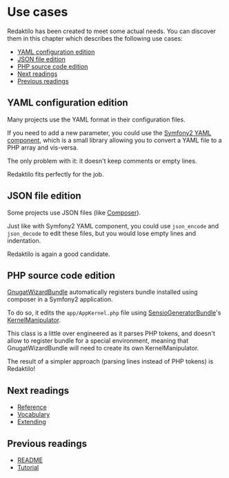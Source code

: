 # Use cases

Redaktilo has been created to meet some actual needs. You can discover them in
this chapter which describes the following use cases:

* [YAML configuration edition](#yaml-configuration-edition)
* [JSON file edition](#json-file-edition)
* [PHP source code edition](#php-source-code-edition)
* [Next readings](#next-readings)
* [Previous readings](#previous-readings)

## YAML configuration edition

Many projects use the YAML format in their configuration files.

If you need to add a new parameter, you could use the
[Symfony2 YAML component](http://symfony.com/doc/current/components/yaml/index.html),
which is a small library allowing you to convert a YAML file to a PHP array and
vis-versa.

The only problem with it: it doesn't keep comments or empty lines.

Redaktilo fits perfectly for the job.

## JSON file edition

Some projects use JSON files (like [Composer](https://getcomposer.org/)).

Just like with Symfony2 YAML component, you could use `json_encode` and
`json_decode` to edit these files, but you would lose empty lines and
indentation.

Redaktilo is again a good candidate.

## PHP source code edition

[GnugatWizardBundle](https://github.com/gnugat/GnugatWizardBundle) automatically
registers bundle installed using composer in a Symfony2 application.

To do so, it edits the `app/AppKernel.php` file using
[SensioGeneratorBundle](https://github.com/sensiolabs/SensioGeneratorBundle)'s
[KernelManipulator](https://github.com/sensiolabs/SensioGeneratorBundle/blob/8b7a33aa3d22388443b6de0b0cf184122e9f60d2/Manipulator/KernelManipulator.php).

This class is a little over engineered as it parses PHP tokens, and doesn't
allow to register bundle for a special environment, meaning that
GnugatWizardBundle will need to create its own KernelManipulator.

The result of a simpler approach (parsing lines instead of PHP tokens) is
Redaktilo!

## Next readings

* [Reference](03-reference.md)
* [Vocabulary](04-vocabulary.md)
* [Extending](05-extending.md)

## Previous readings

* [README](../README.md)
* [Tutorial](01-tutorial.md)
